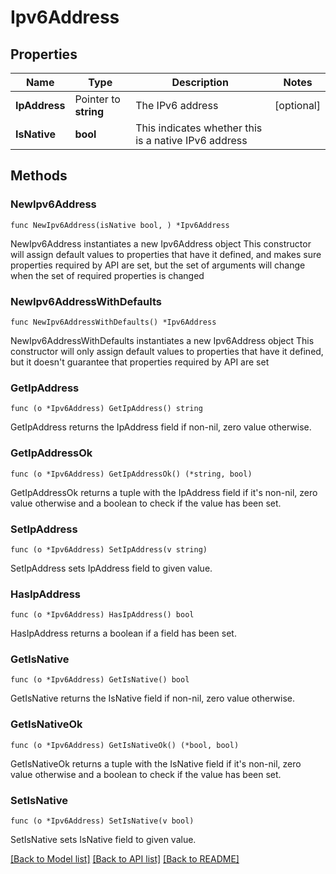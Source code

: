 # Ipv6Address

## Properties

Name | Type | Description | Notes
------------ | ------------- | ------------- | -------------
**IpAddress** | Pointer to **string** | The IPv6 address | [optional] 
**IsNative** | **bool** | This indicates whether this is a native IPv6 address | 

## Methods

### NewIpv6Address

`func NewIpv6Address(isNative bool, ) *Ipv6Address`

NewIpv6Address instantiates a new Ipv6Address object
This constructor will assign default values to properties that have it defined,
and makes sure properties required by API are set, but the set of arguments
will change when the set of required properties is changed

### NewIpv6AddressWithDefaults

`func NewIpv6AddressWithDefaults() *Ipv6Address`

NewIpv6AddressWithDefaults instantiates a new Ipv6Address object
This constructor will only assign default values to properties that have it defined,
but it doesn't guarantee that properties required by API are set

### GetIpAddress

`func (o *Ipv6Address) GetIpAddress() string`

GetIpAddress returns the IpAddress field if non-nil, zero value otherwise.

### GetIpAddressOk

`func (o *Ipv6Address) GetIpAddressOk() (*string, bool)`

GetIpAddressOk returns a tuple with the IpAddress field if it's non-nil, zero value otherwise
and a boolean to check if the value has been set.

### SetIpAddress

`func (o *Ipv6Address) SetIpAddress(v string)`

SetIpAddress sets IpAddress field to given value.

### HasIpAddress

`func (o *Ipv6Address) HasIpAddress() bool`

HasIpAddress returns a boolean if a field has been set.

### GetIsNative

`func (o *Ipv6Address) GetIsNative() bool`

GetIsNative returns the IsNative field if non-nil, zero value otherwise.

### GetIsNativeOk

`func (o *Ipv6Address) GetIsNativeOk() (*bool, bool)`

GetIsNativeOk returns a tuple with the IsNative field if it's non-nil, zero value otherwise
and a boolean to check if the value has been set.

### SetIsNative

`func (o *Ipv6Address) SetIsNative(v bool)`

SetIsNative sets IsNative field to given value.



[[Back to Model list]](../README.md#documentation-for-models) [[Back to API list]](../README.md#documentation-for-api-endpoints) [[Back to README]](../README.md)


